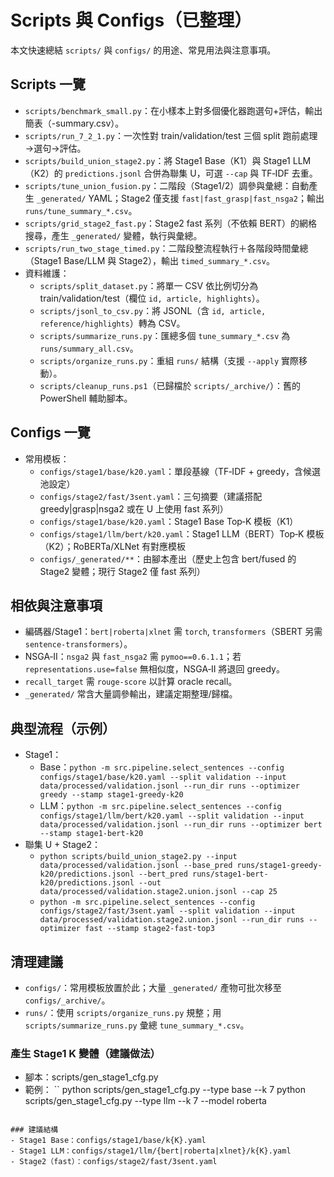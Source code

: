 ﻿# Scripts 與 Configs（已整理）

本文快速總結 `scripts/` 與 `configs/` 的用途、常見用法與注意事項。

## Scripts 一覽
- `scripts/benchmark_small.py`：在小樣本上對多個優化器跑選句+評估，輸出簡表（<stamp>-summary.csv）。
- `scripts/run_7_2_1.py`：一次性對 train/validation/test 三個 split 跑前處理→選句→評估。
- `scripts/build_union_stage2.py`：將 Stage1 Base（K1）與 Stage1 LLM（K2）的 `predictions.jsonl` 合併為聯集 U，可選 `--cap` 與 TF‑IDF 去重。
- `scripts/tune_union_fusion.py`：二階段（Stage1/2）調參與彙總：自動產生 `_generated/` YAML；Stage2 僅支援 `fast|fast_grasp|fast_nsga2`；輸出 `runs/tune_summary_*.csv`。
- `scripts/grid_stage2_fast.py`：Stage2 fast 系列（不依賴 BERT）的網格搜尋，產生 `_generated/` 變體，執行與彙總。
- `scripts/run_two_stage_timed.py`：二階段整流程執行＋各階段時間彙總（Stage1 Base/LLM 與 Stage2），輸出 `timed_summary_*.csv`。
- 資料維護：
  - `scripts/split_dataset.py`：將單一 CSV 依比例切分為 train/validation/test（欄位 `id, article, highlights`）。
  - `scripts/jsonl_to_csv.py`：將 JSONL（含 `id, article, reference/highlights`）轉為 CSV。
  - `scripts/summarize_runs.py`：匯總多個 `tune_summary_*.csv` 為 `runs/summary_all.csv`。
  - `scripts/organize_runs.py`：重組 `runs/` 結構（支援 `--apply` 實際移動）。
  - `scripts/cleanup_runs.ps1`（已歸檔於 `scripts/_archive/`）：舊的 PowerShell 輔助腳本。

## Configs 一覽
- 常用模板：
  - `configs/stage1/base/k20.yaml`：單段基線（TF‑IDF + greedy，含候選池設定）
  - `configs/stage2/fast/3sent.yaml`：三句摘要（建議搭配 greedy|grasp|nsga2 或在 U 上使用 fast 系列）
  - `configs/stage1/base/k20.yaml`：Stage1 Base Top‑K 模板（K1）
  - `configs/stage1/llm/bert/k20.yaml`：Stage1 LLM（BERT）Top‑K 模板（K2）；RoBERTa/XLNet 有對應模板
  - `configs/_generated/**`：由腳本產出（歷史上包含 bert/fused 的 Stage2 變體；現行 Stage2 僅 fast 系列）

## 相依與注意事項
- 編碼器/Stage1：`bert|roberta|xlnet` 需 `torch`, `transformers`（SBERT 另需 `sentence-transformers`）。
- NSGA‑II：`nsga2` 與 `fast_nsga2` 需 `pymoo==0.6.1.1`；若 `representations.use=false` 無相似度，NSGA‑II 將退回 greedy。
- `recall_target` 需 `rouge-score` 以計算 oracle recall。
- `_generated/` 常含大量調參輸出，建議定期整理/歸檔。

## 典型流程（示例）
- Stage1：
  - Base：`python -m src.pipeline.select_sentences --config configs/stage1/base/k20.yaml --split validation --input data/processed/validation.jsonl --run_dir runs --optimizer greedy --stamp stage1-greedy-k20`
  - LLM：`python -m src.pipeline.select_sentences --config configs/stage1/llm/bert/k20.yaml --split validation --input data/processed/validation.jsonl --run_dir runs --optimizer bert --stamp stage1-bert-k20`
- 聯集 U + Stage2：
  - `python scripts/build_union_stage2.py --input data/processed/validation.jsonl --base_pred runs/stage1-greedy-k20/predictions.jsonl --bert_pred runs/stage1-bert-k20/predictions.jsonl --out data/processed/validation.stage2.union.jsonl --cap 25`
  - `python -m src.pipeline.select_sentences --config configs/stage2/fast/3sent.yaml --split validation --input data/processed/validation.stage2.union.jsonl --run_dir runs --optimizer fast --stamp stage2-fast-top3`

## 清理建議
- `configs/`：常用模板放置於此；大量 `_generated/` 產物可批次移至 `configs/_archive/`。
- `runs/`：使用 `scripts/organize_runs.py` 規整；用 `scripts/summarize_runs.py` 彙總 `tune_summary_*.csv`。


### 產生 Stage1 K 變體（建議做法）
- 腳本：scripts/gen_stage1_cfg.py
- 範例：
``
python scripts/gen_stage1_cfg.py --type base --k 7
python scripts/gen_stage1_cfg.py --type llm --k 7 --model roberta
```n- 生成位置：configs/stage1/base/k7.yaml、configs/stage1/llm/roberta/k7.yaml（可用 --out_root 自訂）

### 建議結構
- Stage1 Base：configs/stage1/base/k{K}.yaml
- Stage1 LLM：configs/stage1/llm/{bert|roberta|xlnet}/k{K}.yaml
- Stage2（fast）：configs/stage2/fast/3sent.yaml



